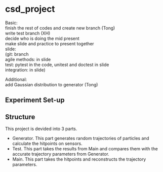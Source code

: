 # csd_project

Basic:  
finish the rest of codes and create new branch (Tong)  
write test branch (XH)  
decide who is doing the mid present  
make slide and practice to present together   
slide:  
(git: branch  
agile methods: in slide  
test: pytest in the code, unitest and doctest in slide  
integration: in slide)  

Additional:  
add Gaussian distribution to generator (Tong)  

## Experiment Set-up

## Structure
This project is devided into 3 parts.

* Generator. This part generates random trajectories of particles and calculate the hitpoints on sensors.
* Test. This part takes the results from Main and compares them with the accurate trajectory parameters from Generator.
* Main. This part takes the hitpoints and reconstructs the trajectory parameters.
